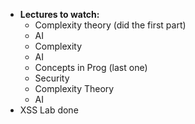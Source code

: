 - **Lectures to watch:**
    - Complexity theory (did the first part)
    - AI
    - Complexity
    - AI
    - Concepts in Prog (last one)
    - Security 
    - Complexity Theory
    - AI
- XSS Lab done
